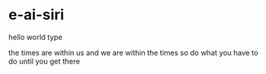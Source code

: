 # e-ai-siri
hello world type

the times are within us and we are within the times
so do what you have to do
until you get there
